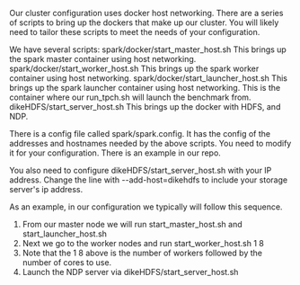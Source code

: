 Our cluster configuration uses docker host networking. There are a series of scripts to bring up the dockers that make up our cluster.  You will likely need to tailor these scripts to meet the needs of your configuration.

We have several scripts:
spark/docker/start_master_host.sh  This brings up the spark master container using host networking.
spark/docker/start_worker_host.sh  This brings up the spark worker container using host networking. 
spark/docker/start_launcher_host.sh  This brings up the spark launcher container using host networking.  This is the container where our run_tpch.sh will launch the benchmark from. 
dikeHDFS/start_server_host.sh  This brings up the docker with HDFS, and NDP.

There is a config file called spark/spark.config.   It has the config of the addresses and hostnames needed by the above scripts.  You need to modify it for your configuration.  There is an example in our repo.

You also need to configure dikeHDFS/start_server_host.sh with your IP address.  Change the line with --add-host=dikehdfs to include your storage server's ip address.

As an example, in our configuration we typically will follow this sequence.
1)	From our master node we will run start_master_host.sh  and start_launcher_host.sh
2)	Next we go to the worker nodes and run start_worker_host.sh 1 8
3)	Note that the 1 8 above is the number of workers followed by the number of cores to use.
4)	Launch the NDP server via dikeHDFS/start_server_host.sh


